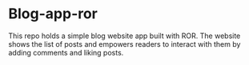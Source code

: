 # Blog-app-ror
This repo holds a simple blog website app built with ROR. The website shows the list of posts and empowers readers to interact with them by adding comments and liking posts.
